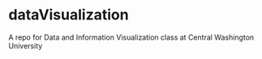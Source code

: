 # dataVisualization
A repo for Data and Information Visualization class at Central Washington University 
